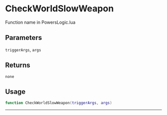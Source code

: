 # CheckWorldSlowWeapon
Function name in PowersLogic.lua
## Parameters
`triggerArgs`, `args`
## Returns
`none`
## Usage
```lua
function CheckWorldSlowWeapon(triggerArgs, args)
```
---
